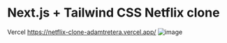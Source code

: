 # Next.js + Tailwind CSS Netflix clone
Vercel https://netflix-clone-adamtretera.vercel.app/
![image](https://user-images.githubusercontent.com/43199888/111537036-44c5db80-876b-11eb-949f-9439f59aed24.png)
